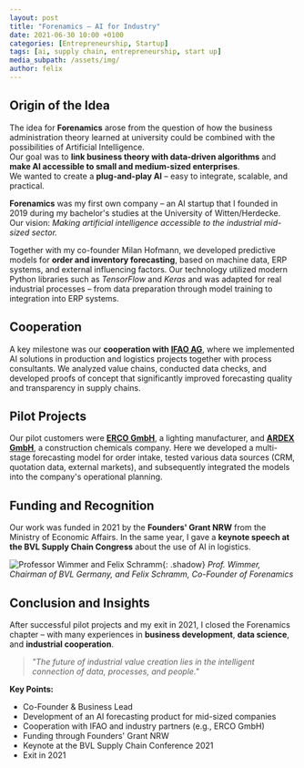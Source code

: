 ```yaml
---
layout: post
title: "Forenamics – AI for Industry"
date: 2021-06-30 10:00 +0100
categories: [Entrepreneurship, Startup]
tags: [ai, supply chain, entrepreneurship, start up]
media_subpath: /assets/img/
author: felix
---
```


## Origin of the Idea

The idea for **Forenamics** arose from the question of how the business administration theory learned at university could be combined with the possibilities of Artificial Intelligence.  
Our goal was to **link business theory with data-driven algorithms** and **make AI accessible to small and medium-sized enterprises**.  
We wanted to create a **plug-and-play AI** – easy to integrate, scalable, and practical.

**Forenamics** was my first own company – an AI startup that I founded in 2019 during my bachelor's studies at the University of Witten/Herdecke.  
Our vision: *Making artificial intelligence accessible to the industrial mid-sized sector.*

Together with my co-founder Milan Hofmann, we developed predictive models for **order and inventory forecasting**, based on machine data, ERP systems, and external influencing factors. Our technology utilized modern Python libraries such as *TensorFlow* and *Keras* and was adapted for real industrial processes – from data preparation through model training to integration into ERP systems.

## Cooperation

A key milestone was our **cooperation with [IFAO AG](https://ifao.de)**, where we implemented AI solutions in production and logistics projects together with process consultants. We analyzed value chains, conducted data checks, and developed proofs of concept that significantly improved forecasting quality and transparency in supply chains.

## Pilot Projects

Our pilot customers were **[ERCO GmbH](https://www.erco.com)**, a lighting manufacturer, and **[ARDEX GmbH](https://www.ardex.de)**, a construction chemicals company. Here we developed a multi-stage forecasting model for order intake, tested various data sources (CRM, quotation data, external markets), and subsequently integrated the models into the company's operational planning.

## Funding and Recognition

Our work was funded in 2021 by the **Founders' Grant NRW** from the Ministry of Economic Affairs. In the same year, I gave a **keynote speech at the BVL Supply Chain Congress** about the use of AI in logistics.  
  
![Professor Wimmer and Felix Schramm](forenamics/MK5X7866.jpg){: .shadow}
_Prof. Wimmer, Chairman of BVL Germany, and Felix Schramm, Co-Founder of Forenamics_
  

## Conclusion and Insights

After successful pilot projects and my exit in 2021, I closed the Forenamics chapter – with many experiences in **business development**, **data science**, and **industrial cooperation**.

> *"The future of industrial value creation lies in the intelligent connection of data, processes, and people."*

**Key Points:**
- Co-Founder & Business Lead  
- Development of an AI forecasting product for mid-sized companies  
- Cooperation with IFAO and industry partners (e.g., ERCO GmbH)  
- Funding through Founders' Grant NRW  
- Keynote at the BVL Supply Chain Conference 2021  
- Exit in 2021
